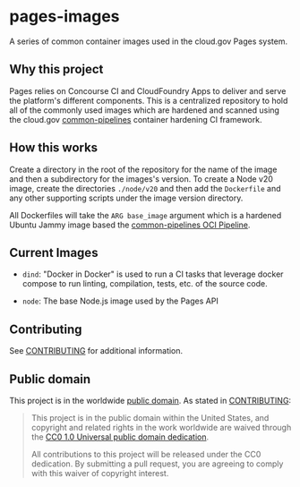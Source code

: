 pages-images
============

A series of common container images used in the cloud.gov Pages system.

## Why this project

Pages relies on Concourse CI and CloudFoundry Apps to deliver and serve the platform's different components. This is a centralized repository to hold all of the commonly used images which are hardened and scanned using the cloud.gov [common-pipelines](https://github.com/cloud-gov/common-pipelines) container hardening CI framework.

## How this works

Create a directory in the root of the repository for the name of the image and then a subdirectory for the images's version. To create a Node v20 image, create the directories `./node/v20` and then add the `Dockerfile` and any other supporting scripts under the image version directory.

All Dockerfiles will take the `ARG base_image` argument which is a hardened Ubuntu Jammy image based the [common-pipelines OCI Pipeline](https://github.com/cloud-gov/common-pipelines/blob/feat-add-pages-pipeline/container/README.md).

## Current Images

- `dind`: "Docker in Docker" is used to run a CI tasks that leverage docker compose to run linting, compilation, tests, etc. of the source code.

- `node`: The base Node.js image used by the Pages API

## Contributing

See [CONTRIBUTING](CONTRIBUTING.md) for additional information.

## Public domain

This project is in the worldwide [public domain](LICENSE.md). As stated in [CONTRIBUTING](CONTRIBUTING.md):

> This project is in the public domain within the United States, and copyright and related rights in the work worldwide are waived through the [CC0 1.0 Universal public domain dedication](https://creativecommons.org/publicdomain/zero/1.0/).
>
> All contributions to this project will be released under the CC0 dedication. By submitting a pull request, you are agreeing to comply with this waiver of copyright interest.
